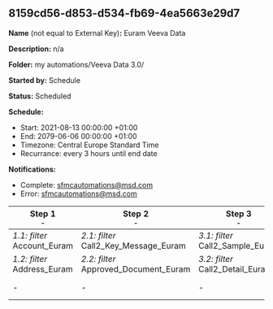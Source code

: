 ## 8159cd56-d853-d534-fb69-4ea5663e29d7

**Name** (not equal to External Key)**:** Euram Veeva Data

**Description:** n/a

**Folder:** my automations/Veeva Data 3.0/

**Started by:** Schedule

**Status:** Scheduled

**Schedule:**

* Start: 2021-08-13 00:00:00 +01:00
* End: 2079-06-06 00:00:00 +01:00
* Timezone: Central Europe Standard Time
* Recurrance: every 3 hours until end date

**Notifications:**

* Complete: sfmcautomations@msd.com
* Error: sfmcautomations@msd.com

| Step 1<br>_<small>-</small>_ | Step 2<br>_<small>-</small>_ | Step 3<br>_<small>-</small>_ | Step 4<br>_<small>-</small>_ | Step 5<br>_<small>-</small>_ | Step 6<br>_<small>-</small>_ | Step 7<br>_<small>-</small>_ | Step 8<br>_<small>-</small>_ | Step 9<br>_<small>-</small>_ | Step 10<br>_<small>-</small>_ | Step 11<br>_<small>-</small>_ | Step 12<br>_<small>-</small>_ | Step 13<br>_<small>-</small>_ |
| --- | --- | --- | --- | --- | --- | --- | --- | --- | --- | --- | --- | --- |
| _1.1: filter_<br>Account_Euram | _2.1: filter_<br>Call2_Key_Message_Euram | _3.1: filter_<br>Call2_Sample_Euram | _4.1: filter_<br>Email_Activity_Euram | _5.1: filter_<br>Product_Euram | _6.1: filter_<br>Question_Response_Euram | _7.1: filter_<br>Survey_Euram | _8.1: filter_<br>Survey_Target_Euram | _9.1: filter_<br>User_Euram | _10.1: filter_<br>Filter_MSD_CORE_CI_Target_Response_EURAM | _11.1: filter_<br>Filter_MSD_CORE_CI_Header_EURAM | _12.1: filter_<br>Filter_Cycle_Plan_Target_EURAM | _13.1: filter_<br>Filter_Cycle_Plan_EURAM |
| _1.2: filter_<br>Address_Euram | _2.2: filter_<br>Approved_Document_Euram | _3.2: filter_<br>Call2_Detail_Euram | _4.2: filter_<br>Clm_Presentation_Euram | _5.2: filter_<br>Multichannel_consent_Euram | _6.2: filter_<br>Product_metrics_Euram | _7.2: filter_<br>Sent_Email_Euram | _8.2: filter_<br>Survey_Question_Euram | _9.2: filter_<br>TSF_Euram | _10.2: filter_<br>Filter_MSD_CORE_CI_Question_EURAM | _11.2: filter_<br>Filter_Dynamic_Attribute_EURAM | _12.2: filter_<br>Filter_Cycle_Plan_Product_EURAM | _13.2: filter_<br>Filter_Cycle_Plan_Channel_EURAM |
| - | - | - | - | - | - | - | - | _9.3: filter_<br>Call2_Euram | - | - | - | - |

